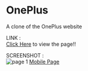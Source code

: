 # OnePlus
A clone of the OnePlus website

LINK :<br>
<a href="https://kabilesh-gs.github.io/OnePlus/">Click Here</a> to view the page!!<be>

SCREENSHOT :<br>
![page 1](https://github.com/Kabilesh-GS/OnePlus/assets/115616421/87764a59-f5f0-4fec-95c5-19eedd90cb0b)
[Mobile Page](https://github.com/Kabilesh-GS/OnePlus/assets/115616421/596d9552-460a-41eb-a031-cb09c9f64f26)


